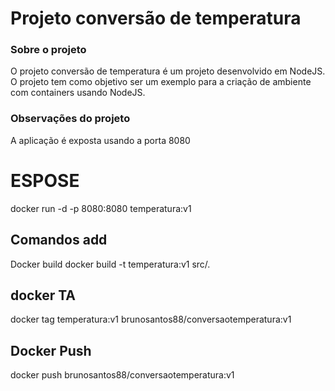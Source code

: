 # Projeto conversão de temperatura

### Sobre o projeto
O projeto conversão de temperatura é um projeto desenvolvido em NodeJS. O projeto tem como objetivo ser um exemplo para a criação de ambiente com containers usando NodeJS.

### Observações do projeto
A aplicação é exposta usando a porta 8080

# ESPOSE 
docker run -d -p  8080:8080 temperatura:v1

## Comandos add
Docker build 
docker build -t temperatura:v1 src/.

## docker TA
docker tag temperatura:v1 brunosantos88/conversaotemperatura:v1
## Docker Push
docker push brunosantos88/conversaotemperatura:v1